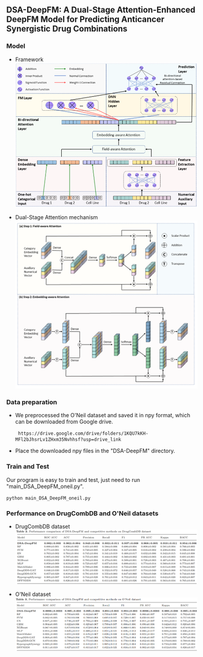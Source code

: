 ## DSA-DeepFM: A Dual-Stage Attention-Enhanced DeepFM Model for Predicting Anticancer Synergistic Drug Combinations

### Model
- Framework
  ![](https://github.com/gracygyx/DSA-DeepFM/blob/master/pictures/framework.png)

- Dual-Stage Attention mechanism
  ![](https://github.com/gracygyx/DSA-DeepFM/blob/master/pictures/Attention.png)

### Data preparation



- We preprocessed the O'Neil dataset and saved it in npy format,  which can be downloaded from Google drive. 

       https://drive.google.com/drive/folders/1KQU7kKH-MFl2bJhsrLv1ZHxm35Nvhhsf?usp=drive_link
      




- Place the downloaded npy files in the "DSA-DeepFM" directory.



### Train and Test

Our program is easy to train and test,  just need to run "main_DSA_DeepFM_oneil.py". 

```
python main_DSA_DeepFM_oneil.py
```

### Performance on DrugCombDB and O'Neil datasets

- DrugCombDB dataset
  ![](https://github.com/gracygyx/DSA-DeepFM/blob/master/pictures/DrugCombDB.png)

- O'Neil dataset
  ![](https://github.com/gracygyx/DSA-DeepFM/blob/master/pictures/oneil.png)


